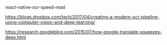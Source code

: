 react-native-ocr-speed-read


https://blogs.dropbox.com/tech/2017/04/creating-a-modern-ocr-pipeline-using-computer-vision-and-deep-learning/

https://research.googleblog.com/2015/07/how-google-translate-squeezes-deep.html
